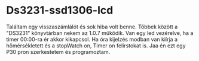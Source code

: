 # Ds3231-ssd1306-lcd
Találtam egy visszaszámlálót és sok hiba volt benne. Tőbbek között  a "DS3231" könyvtárban nekem az 1.0.7 müködik.
Van egy led vezérelve, ha a timer 00:00-ra ér akkor kikapcsol.
Ha óra kijelzés modban van kiírja a hőmérsékletett és a stopWatch on, Timer on felirstokat is.
Jaa én ezt egy P30 pron szerkestetem és programoztam.
